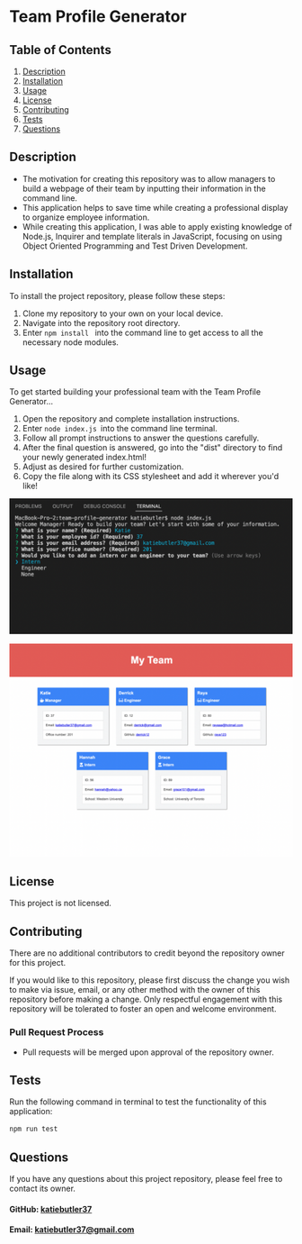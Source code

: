 # Team Profile Generator

  ## Table of Contents
  1. [Description](#description)
  2. [Installation](#installation)
  3. [Usage](#usage)
  4. [License](#license)
  5. [Contributing](#contributing)
  6. [Tests](#tests)
  7. [Questions](#questions)
   
## Description
- The motivation for creating this repository was to allow managers to build a webpage of their team by inputting their information in the command line.
- This application helps to save time while creating a professional display to organize employee information.
- While creating this application, I was able to apply existing knowledge of Node.js, Inquirer and template literals in JavaScript, focusing on using Object Oriented Programming and Test Driven Development.
   
## Installation
To install the project repository, please follow these steps:
1. Clone my repository to your own on your local device.
2. Navigate into the repository root directory.
3. Enter ```npm install ``` into the command line to get access to all the necessary node modules.

## Usage
To get started building your professional team with the Team Profile Generator...
1. Open the repository and complete installation instructions.
2. Enter ```node index.js ```into the command line terminal.
3. Follow all prompt instructions to answer the questions carefully.
4. After the final question is answered, go into the "dist" directory to find your newly generated index.html!
5. Adjust as desired for further customization.
6. Copy the file along with its CSS stylesheet and add it wherever you'd like!

![Team Profile Generator Command Line](./images/node-index.png)

![Team Profile Generator Result](./images/HTML-webpage.png)
 
## License
This project is not licensed.

## Contributing
There are no additional contributors to credit beyond the repository owner for this project.

If you would like to this repository, please first discuss the change you wish to make via issue, email, or any other method with the owner of this repository before making a change. Only respectful engagement with this repository will be tolerated to foster an open and welcome environment.
  ### Pull Request Process
  - Pull requests will be merged upon approval of the repository owner.

## Tests
Run the following command in terminal to test the functionality of this application:

```sh 
npm run test
```
 
## Questions
If you have any questions about this project repository, please feel free to contact its owner.
  #### GitHub: [katiebutler37](https://github.com/katiebutler37)
  #### Email: [katiebutler37@gmail.com](mailto:katiebutler37@gmail.com)

    
